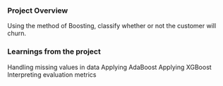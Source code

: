 ### Project Overview

 Using the method of Boosting, classify whether or not the customer will churn.


### Learnings from the project

 Handling missing values in data
Applying AdaBoost
Applying XGBoost
Interpreting evaluation metrics


